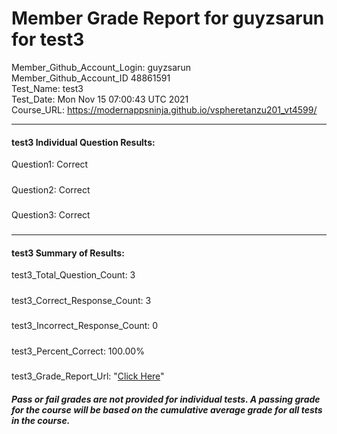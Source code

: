 # Member Grade Report for guyzsarun for test3  
   
Member_Github_Account_Login: guyzsarun  
Member_Github_Account_ID 48861591  
Test_Name: test3  
Test_Date: Mon Nov 15 07:00:43 UTC 2021  
Course_URL: https://modernappsninja.github.io/vspheretanzu201_vt4599/  
   
---  
#### test3 Individual Question Results:  
Question1: Correct  
#####  
Question2: Correct  
#####  
Question3: Correct  
#####  
---  
#### test3 Summary of Results:  
test3_Total_Question_Count: 3  
#####  
test3_Correct_Response_Count: 3  
#####  
test3_Incorrect_Response_Count: 0  
#####  
test3_Percent_Correct: 100.00%  
#####  
test3_Grade_Report_Url: "[Click Here](https://github.com/modernappsninjas/guyzsarun/blob/main/static/userdata/courses/vspheretanzu201_vt4599/grade_report.pr445.test3.md)"
##### Pass or fail grades are not provided for individual tests. A passing grade for the course will be based on the cumulative average grade for all tests in the course.  
